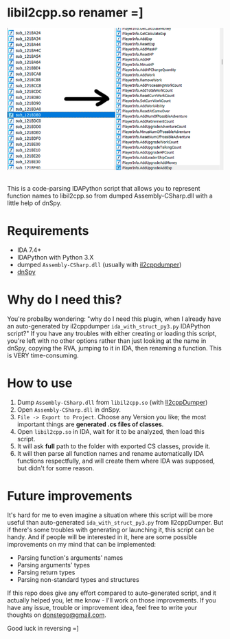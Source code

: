 # libil2cpp.so renamer =]

![Comparison](/comparison.png)

\
This is a code-parsing IDAPython script that allows you to represent function names to libil2cpp.so from dumped Assembly-CSharp.dll with a little help of dnSpy.

# Requirements
- IDA 7.4+
- IDAPython with Python 3.X
- dumped `Assembly-CSharp.dll` (usually with [il2cppdumper](https://github.com/Perfare/Il2CppDumper))
- [dnSpy](https://github.com/dnSpy/dnSpy)

# Why do I need this?

You're probalby wondering: "why do I need this plugin, when I already have an auto-generated by il2cppdumper `ida_with_struct_py3.py` IDAPython script?" If you have any troubles with either creating or loading this script, you're left with no other options rather than just looking at the name in dnSpy, copying the RVA, jumping to it in IDA, then renaming a function. This is VERY time-consuming.

# How to use

1. Dump `Assembly-CSharp.dll` from `libil2cpp.so` (with [Il2cppDumper](https://github.com/Perfare/Il2CppDumper))
2. Open `Assembly-CSharp.dll` in dnSpy.
3. `File -> Export to Project`. Choose any Version you like; the most important things are **generated .cs files of classes**.
4. Open `libil2cpp.so` in IDA, wait for it to be analyzed, then load this script.
5. It will ask __full__ path to the folder with exported CS classes, provide it.
6. It will then parse all function names and rename automatically IDA functions respectfully, and will create them where IDA was supposed, but didn't for some reason.

# Future improvements

It's hard for me to even imagine a situation where this script will be more useful than auto-generated `ida_with_struct_py3.py` from Il2cppDumper. But if there's some troubles with generating or launching it, this script can be handy. And if people will be interested in it, here are some possible improvements on my mind that can be implemented:
- Parsing function's arguments' names
- Parsing arguments' types
- Parsing return types
- Parsing non-standard types and structures

If this repo does give any effort compared to auto-generated script, and it actually helped you, let me know - I'll work on those improvements. If you have any issue, trouble or improvement idea, feel free to write your thoughts on donstego@gmail.com.

Good luck in reversing =]
